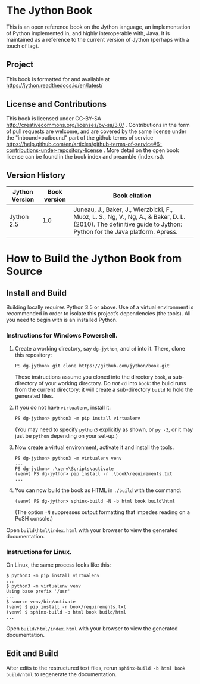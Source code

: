 # The Jython Book

This is an open reference book on the Jython language, an implementation of Python implemented in, and highly interoperable with, Java. It is maintained as a reference to the current version of Jython (perhaps with a touch of lag).


## Project

This book is formatted for and available at https://jython.readthedocs.io/en/latest/

## License and Contributions

This book is licensed under CC-BY-SA http://creativecommons.org/licenses/by-sa/3.0/ . Contributions in the form of pull requests are welcome, and are covered by the same license under the "inbound=outbound" part of the github terms of service https://help.github.com/en/articles/github-terms-of-service#6-contributions-under-repository-license . More detail on the open book license can be found in the book index and preamble (index.rst).

## Version History


| Jython Version | Book version | Book citation |
| -------------- | ------------ | ---------| 
| Jython 2.5     | 1.0          | Juneau, J., Baker, J., Wierzbicki, F., Muoz, L. S., Ng, V., Ng, A., & Baker, D. L. (2010). The definitive guide to Jython: Python for the Java platform. Apress. |
 

# How to Build the Jython Book from Source

## Install and Build

Building locally requires Python 3.5 or above.
Use of a virtual environment is recommended in order to isolate this project’s dependencies (the tools).
All you need to begin with is an installed Python.

### Instructions for Windows Powershell.

1.  Create a working directory, say `dg-jython`, and `cd` into it.
    There, clone this repository:

        PS dg-jython> git clone https://github.com/jython/book.git

    These instructions assume you cloned into the directory `book`, a sub-directory of your working directory.
    Do *not* `cd` into `book`: the build runs from the current directory: it will create a sub-directory `build` to hold the generated files.

2.  If you do not have `virtualenv`, install it:

        PS dg-jython> python3 -m pip install virtualenv

    (You may need to specify ``python3`` explicitly as shown, or `py -3`, or it may just be `python` depending on your set-up.)

3.  Now create a virtual environment, activate it and install the tools.

        PS dg-jython> python3 -m virtualenv venv
        ...
        PS dg-jython> .\venv\Scripts\activate
        (venv) PS dg-jython> pip install -r .\book\requirements.txt
        ...

4.  You can now build the book as HTML in `./build` with the command:

        (venv) PS dg-jython> sphinx-build -N -b html book build\html

    (The option `-N` suppresses output formatting that impedes reading on a PoSH console.) 
    
Open `build\html\index.html` with your browser to view the generated documentation.

### Instructions for Linux.

On Linux, the same process looks like this:
```
$ python3 -m pip install virtualenv
...
$ python3 -m virtualenv venv
Using base prefix '/usr'
...
$ source venv/bin/activate
(venv) $ pip install -r book/requirements.txt
(venv) $ sphinx-build -b html book build/html
...
```
Open `build/html/index.html` with your browser to view the generated documentation.


## Edit and Build

After edits to the restructured text files, rerun `sphinx-build -b html book build/html` to regenerate the documentation.

